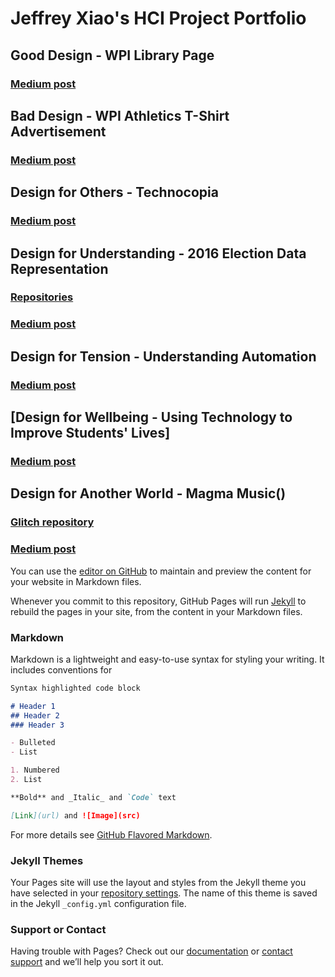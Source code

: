 # Jeffrey Xiao's HCI Project Portfolio
## Good Design - WPI Library Page
### [Medium post]("https://medium.com/@jzhang569/good-design-wpi-library-page-1b17fbfdae3")
## Bad Design - WPI Athletics T-Shirt Advertisement
### [Medium post]("https://medium.com/@jzhang569/bad-design-wpi-athletics-t-shirt-advertisement-36c5c6d549cc")
## Design for Others - Technocopia
### [Medium post]("https://medium.com/@jzhang569/technocopia-mobile-redesign-for-teens-6dfc9b94c19c")
## Design for Understanding - 2016 Election Data Representation
### [Repositories](http://users.wpi.edu/~dchen3/)
### [Medium post]("https://www.w3schools.com/html/")
## Design for Tension - Understanding Automation
### [Medium post](https://medium.com/@jzhang569/design-for-understanding-representation-of-the-2016-election-data-593c2ed41d74)
## [Design for Wellbeing - Using Technology to Improve Students' Lives]
### [Medium post](https://medium.com/@jzhang569/design-for-wellbeing-using-technology-to-improve-students-lives-b5a71b05013)
## Design for Another World - Magma Music()
### [Glitch repository](https://glitch.com/edit/#!/magma-music)
### [Medium post](https://medium.com/@zachberry_90708/design-for-another-world-a632987b95f3)
You can use the [editor on GitHub](https://github.com/jyxiao1/hci-project-portfolio/edit/master/README.md) to maintain and preview the content for your website in Markdown files.

Whenever you commit to this repository, GitHub Pages will run [Jekyll](https://jekyllrb.com/) to rebuild the pages in your site, from the content in your Markdown files.

### Markdown

Markdown is a lightweight and easy-to-use syntax for styling your writing. It includes conventions for

```markdown
Syntax highlighted code block

# Header 1
## Header 2
### Header 3

- Bulleted
- List

1. Numbered
2. List

**Bold** and _Italic_ and `Code` text

[Link](url) and ![Image](src)
```

For more details see [GitHub Flavored Markdown](https://guides.github.com/features/mastering-markdown/).

### Jekyll Themes

Your Pages site will use the layout and styles from the Jekyll theme you have selected in your [repository settings](https://github.com/jyxiao1/hci-project-portfolio/settings). The name of this theme is saved in the Jekyll `_config.yml` configuration file.

### Support or Contact

Having trouble with Pages? Check out our [documentation](https://help.github.com/categories/github-pages-basics/) or [contact support](https://github.com/contact) and we’ll help you sort it out.
